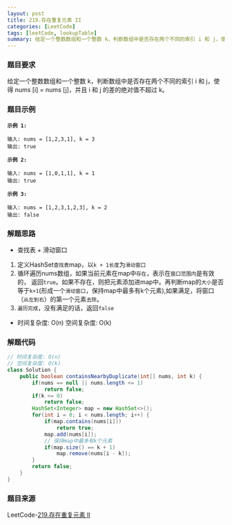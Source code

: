 ```yaml
---
layout: post
title: 219.存在重复元素 II
categories: [LeetCode]
tags: [leetCode, lookupTable]
summary: 给定一个整数数组和一个整数 k，判断数组中是否存在两个不同的索引 i 和 j，使得 nums [i] = nums [j]，并且 i 和 j 的差的绝对值不超过 k。
---
```


### 题目要求
给定一个整数数组和一个整数 k，判断数组中是否存在两个不同的索引 i 和 j，使得 nums [i] = nums [j]，并且 i 和 j 的差的绝对值不超过 k。

### 题目示例
**`示例 1:`**
```
输入: nums = [1,2,3,1], k = 3
输出: true
```

**`示例 2:`**
```
输入: nums = [1,0,1,1], k = 1
输出: true
```

**`示例 3:`**
```
输入: nums = [1,2,3,1,2,3], k = 2
输出: false
```

### 解题思路
- 查找表 + 滑动窗口
1. 定义HashSet`查找表`map，以`k + 1长度`为`滑动窗口` 
1. 循环遍历nums数组，如果当前元素在map中`存在`，表示在`窗口范围内`是有效的， 返回`true`。如果不存在，则把元素添加进map中。再判断map的`大小`是否等于`k+1`(形成一个`滑动窗口`，保持map中最多有k个元素),如果满足，将窗口（`从左到右`）的第一个元素`去除`。
1. `遍历完成`，没有满足的话，返回`false`

- 时间复杂度: O(n)  空间复杂度: O(k)

### 解题代码
```java
// 时间复杂度: O(n)
// 空间复杂度: O(k)
class Solution {
    public boolean containsNearbyDuplicate(int[] nums, int k) {
        if(nums == null || nums.length <= 1)
            return false;
        if(k <= 0)
            return false;
        HashSet<Integer> map = new HashSet<>();
        for(int i = 0; i < nums.length; i++) {
            if(map.contains(nums[i]))
                return true;
            map.add(nums[i]);
            // 保持map中最多有k个元素
            if(map.size() == k + 1)
                map.remove(nums[i - k]);
        }
        return false;
    }
}
```

### 题目来源
LeetCode-[219.存在重复元素 II](https://leetcode-cn.com/problems/contains-duplicate-ii/)

